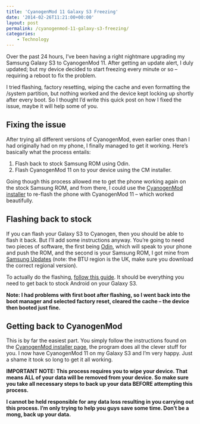 ```yaml
---
title: 'CyanogenMod 11 Galaxy S3 Freezing'
date: '2014-02-26T11:21:00+00:00'
layout: post
permalink: /cyanogenmod-11-galaxy-s3-freezing/
categories:
    - Technology
---
```


Over the past 24 hours, I’ve been having a right nightmare upgrading my Samsung Galaxy S3 to CyanogenMod 11. After getting an update alert, I duly updated; but my device decided to start freezing every minute or so – requiring a reboot to fix the problem.

I tried flashing, factory resetting, wiping the cache and even formatting the /system partition, but nothing worked and the device kept locking up shortly after every boot. So I thought I’d write this quick post on how I fixed the issue, maybe it will help some of you.

## Fixing the issue

After trying all different versions of CyanogenMod, even earlier ones than I had originally had on my phone, I finally managed to get it working. Here’s basically what the process entails:

1. Flash back to stock Samsung ROM using Odin.
2. Flash CyanogenMod 11 on to your device using the CM installer.

Going though this process allowed me to get the phone working again on the stock Samsung ROM, and from there, I could use the [CyanogenMod installer](https://web.archive.org/web/20150102220605/http://get.cm/) to re-flash the phone with CyanogenMod 11 – which worked beautifully.

## Flashing back to stock

If you can flash your Galaxy S3 to Cyanogen, then you should be able to flash it back. But I’ll add some instructions anyway. You’re going to need two pieces of software, the first being [Odin](https://web.archive.org/web/20150102220605/http://android.sc/download-odin-3-09/), which will speak to your phone and push the ROM, and the second is your Samsung ROM, I got mine from [Samsung Updates](https://web.archive.org/web/20150102220605/http://samsung-updates.com/device/?id=GT-I9300) (note: the BTU region is the UK, make sure you download the correct regional version).

To actually do the flashing, [follow this guide](https://web.archive.org/web/20150102220605/http://tutorialfor-android.blogspot.co.uk/2012/08/how-to-flash-firmware-to-galaxy-s3-via.html). It should be everything you need to get back to stock Android on your Galaxy S3.

**Note: I had problems with first boot after flashing, so I went back into the boot manager and selected factory reset, cleared the cache – the device then booted just fine.**

## Getting back to CyanogenMod

This is by far the easiest part. You simply follow the instructions found on the [CyanogenMod installer page](https://web.archive.org/web/20150102220605/http://get.cm/), the program does all the clever stuff for you. I now have CyanogenMod 11 on my Galaxy S3 and I’m very happy. Just a shame it took so long to get it all working.

**IMPORTANT NOTE: This process requires you to wipe your device. That means ALL of your data will be removed from your device. So make sure you take all necessary steps to back up your data BEFORE attempting this process.**

**I cannot be held responsible for any data loss resulting in you carrying out this process. I’m only trying to help you guys save some time. Don’t be a mong, back up your data.**